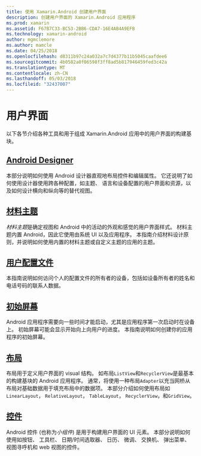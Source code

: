 ```yaml
---
title: 使用 Xamarin.Android 创建用户界面
description: 创建用户界面的 Xamarin.Android 应用程序
ms.prod: xamarin
ms.assetid: F67B7C33-BC53-2BB6-CDA7-16E4AB4A9EFB
ms.technology: xamarin-android
author: mgmclemore
ms.author: mamcle
ms.date: 04/25/2018
ms.openlocfilehash: d8311b97c24a032a7c7d4377b11b5045caafdee6
ms.sourcegitcommit: 4b0582a0f06598f3ff8ad5b817946459fed3c42a
ms.translationtype: MT
ms.contentlocale: zh-CN
ms.lasthandoff: 05/03/2018
ms.locfileid: "32437007"
---
```

# <a name="user-interface"></a>用户界面

以下各节介绍各种工具和用于组成 Xamarin.Android 应用中的用户界面的构建基块。

## <a name="android-designerandroiduser-interfaceandroid-designerindexmd"></a>[Android Designer](~/android/user-interface/android-designer/index.md)

本部分说明如何使用 Android 设计器直观地布局控件和编辑属性。 它还说明了如何使用设计器使用跨各种配置，如主题、 语言和设备配置的用户界面和资源，以及如何设计横向和纵向等的替代视图。

## <a name="material-themeandroiduser-interfacematerial-thememd"></a>[材料主题](~/android/user-interface/material-theme.md)

*材料主题*是确定视图和 Android 中的活动的外观和感觉的用户界面样式。 材料主题内置 Android，因此它使用由系统 UI 以及应用程序。 本指南介绍材料设计原则，并说明如何使用内置的材料主题或自定义主题的应用的主题。

## <a name="user-profileandroiduser-interfaceuser-profilemd"></a>[用户配置文件](~/android/user-interface/user-profile.md)

本指南说明如何访问个人的配置文件的所有者的设备，包括如设备所有者的姓名和电话号码的联系人数据。

## <a name="splash-screenandroiduser-interfacesplash-screenmd"></a>[初始屏幕](~/android/user-interface/splash-screen.md)

Android 应用程序需要向一些时间才能启动，尤其是应用程序第一次启动时在设备上。 初始屏幕可能会显示开始向上向用户的进度。 本指南说明如何创建你的应用程序的初始屏幕。

## <a name="layoutsandroiduser-interfacelayoutsindexmd"></a>[布局](~/android/user-interface/layouts/index.md)

布局用于定义用户界面的 visual 结构。
如布局`ListView`和`RecyclerView`是最基本的构建基块的 Android 应用程序。 通常，将使用一种布局`Adapter`以充当网桥从布局对基础数据用于填充布局中的数据项。 本部分介绍如何使用布局如`LinearLayout`， `RelativeLayout`， `TableLayout`， `RecyclerView`，和`GridView`。

## <a name="controlsandroiduser-interfacecontrolsindexmd"></a>[控件](~/android/user-interface/controls/index.md)

Android 控件 (也称为*小组件*) 是用于构建用户界面的 UI 元素。 本部分说明如何使用如按钮、 工具栏、 日期/时间选取器、 日历、 微调、 交换机、 弹出菜单、 视图寻呼机和 web 视图的控件。

